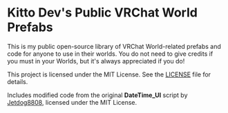 # Kitto Dev's Public VRChat World Prefabs
This is my public open-source library of VRChat World-related prefabs and code for anyone to use in their worlds. You do not need to give credits if you must in your Worlds, but it's always appreciated if you do!

This project is licensed under the MIT License. See the [LICENSE](./LICENSE) file for details.

Includes modified code from the original **DateTime_UI** script by [Jetdog8808](https://github.com/jetdog8808/Jetdogs-Prefabs-Udon), licensed under the MIT License.
